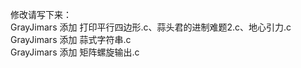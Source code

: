  修改请写下来：  
 GrayJimars 添加 打印平行四边形.c、蒜头君的进制难题2.c、地心引力.c  
 GrayJimars 添加 蒜式字符串.c  
 GrayJimars 添加 矩阵螺旋输出.c  
